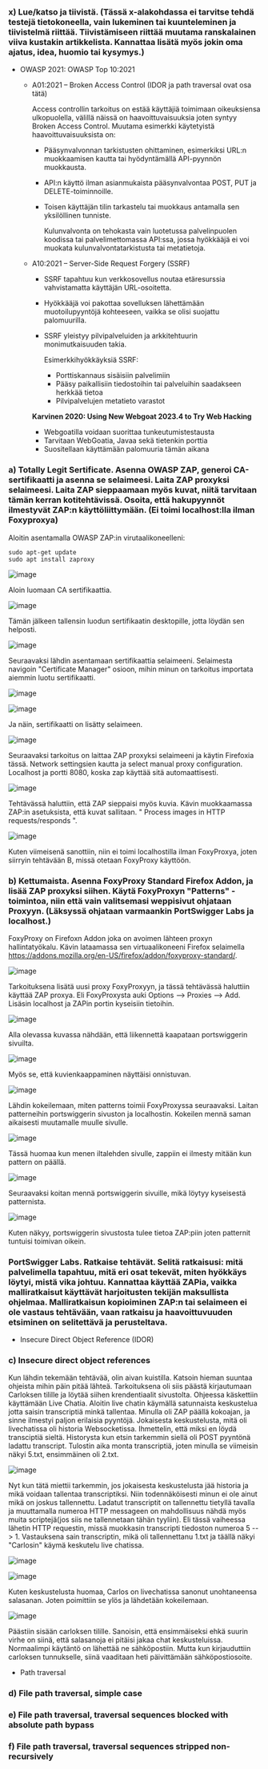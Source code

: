 ### x) Lue/katso ja tiivistä. (Tässä x-alakohdassa ei tarvitse tehdä testejä tietokoneella, vain lukeminen tai kuunteleminen ja tiivistelmä riittää. Tiivistämiseen riittää muutama ranskalainen viiva kustakin artikkelista. Kannattaa lisätä myös jokin oma ajatus, idea, huomio tai kysymys.)

  - OWASP 2021: OWASP Top 10:2021
     - A01:2021 – Broken Access Control (IDOR ja path traversal ovat osa tätä)
       
       Access controllin tarkoitus on estää käyttäjiä toimimaan oikeuksiensa ulkopuolella, välillä näissä on haavoittuvaisuuksia joten syntyy Broken Access Control.
       Muutama esimerkki käytetyistä haavoittuvaisuuksista on:
       - Pääsynvalvonnan tarkistusten ohittaminen, esimerkiksi URL:n muokkaamisen kautta tai hyödyntämällä API-pyynnön muokkausta.
       - API:n käyttö ilman asianmukaista pääsynvalvontaa POST, PUT ja DELETE-toiminnoille.
       - Toisen käyttäjän tilin tarkastelu tai muokkaus antamalla sen yksilöllinen tunniste.
      
         Kulunvalvonta on tehokasta vain luotetussa palvelinpuolen koodissa tai palvelimettomassa API:ssa, jossa hyökkääjä ei voi muokata kulunvalvontatarkistusta tai metatietoja.
         
     - A10:2021 – Server-Side Request Forgery (SSRF)

        - SSRF tapahtuu kun verkkosovellus noutaa etäresurssia vahvistamatta käyttäjän URL-osoitetta.
        - Hyökkääjä voi pakottaa sovelluksen lähettämään muotoilupyyntöjä kohteeseen, vaikka se olisi suojattu palomuurilla.
        - SSRF yleistyy pilvipalveluiden ja arkkitehtuurin monimutkaisuuden takia.

          Esimerkkihyökkäyksiä SSRF:

          - Porttiskannaus sisäisiin palvelimiin
          - Pääsy paikallisiin tiedostoihin tai palveluihin saadakseen herkkää tietoa
          - Pilvipalvelujen metatieto varastot

        **Karvinen 2020: Using New Webgoat 2023.4 to Try Web Hacking**

       - Webgoatilla voidaan suorittaa tunkeutumistestausta
       - Tarvitaan WebGoatia, Javaa sekä tietenkin porttia
       - Suositellaan käyttämään palomuuria tämän aikana

       

### a) Totally Legit Sertificate. Asenna OWASP ZAP, generoi CA-sertifikaatti ja asenna se selaimeesi. Laita ZAP proxyksi selaimeesi. Laita ZAP sieppaamaan myös kuvat, niitä tarvitaan tämän kerran kotitehtävissä. Osoita, että hakupyynnöt ilmestyvät ZAP:n käyttöliittymään. (Ei toimi localhost:lla ilman Foxyproxya)

Aloitin asentamalla OWASP ZAP:in virutaalikoneelleni:

    sudo apt-get update
    sudo apt install zaproxy

![image](https://github.com/Ferresette/tunku/assets/148973799/2dbc6f9a-5ebf-4771-8840-d7e5af130e72)

Aloin luomaan CA sertifikaattia.

![image](https://github.com/Ferresette/tunku/assets/148973799/9bcdfd89-8a3a-4480-bb11-b79ba86eec6a)

Tämän jälkeen tallensin luodun sertifikaatin desktopille, jotta löydän sen helposti.

![image](https://github.com/Ferresette/tunku/assets/148973799/18f70d04-5fe8-4e97-ad63-56d3303cea52)

Seuraavaksi lähdin asentamaan sertifikaattia selaimeeni. Selaimesta navigoin "Certificate Manager" osioon, mihin minun on tarkoitus importata aiemmin luotu sertifikaatti.

![image](https://github.com/Ferresette/tunku/assets/148973799/72eadb5b-2f6f-4f1c-86e5-85fb0e4e1d3b)

![image](https://github.com/Ferresette/tunku/assets/148973799/3ab91db5-0444-4f5b-8201-c9e4b9cdd7b1)

Ja näin, sertifikaatti on lisätty selaimeen.

![image](https://github.com/Ferresette/tunku/assets/148973799/52a6372b-5831-4463-b303-94acf8e7e5b3)

Seuraavaksi tarkoitus on laittaa ZAP proxyksi selaimeeni ja käytin Firefoxia tässä. Network settingsien kautta ja select manual proxy configuration. Localhost ja portti 8080, koska zap käyttää sitä automaattisesti.

![image](https://github.com/Ferresette/tunku/assets/148973799/e947197e-0184-4eea-b8ba-95e381b5934b)

Tehtävässä haluttiin, että ZAP sieppaisi myös kuvia. Kävin muokkaamassa ZAP:in asetuksista, että kuvat sallitaan. " Process images in HTTP requests/responds ".

![image](https://github.com/Ferresette/tunku/assets/148973799/21e8dfa5-41be-4142-b7a5-7670e11c9d06)

Kuten viimeisenä sanottiin, niin ei toimi localhostilla ilman FoxyProxya, joten siirryin tehtävään B, missä otetaan FoxyProxy käyttöön.

### b) Kettumaista. Asenna FoxyProxy Standard Firefox Addon, ja lisää ZAP proxyksi siihen. Käytä FoxyProxyn "Patterns" -toimintoa, niin että vain valitsemasi weppisivut ohjataan Proxyyn. (Läksyssä ohjataan varmaankin PortSwigger Labs ja localhost.)

FoxyProxy on Firefoxn Addon joka on avoimen lähteen proxyn hallintatyökalu. Kävin lataamassa sen virtuaalikoneeni Firefox selaimella https://addons.mozilla.org/en-US/firefox/addon/foxyproxy-standard/.

![image](https://github.com/Ferresette/tunku/assets/148973799/f016c552-a85f-4f17-b995-7e9a85fe5e84)

Tarkoituksena lisätä uusi proxy FoxyProxyyn, ja tässä tehtävässä haluttiin käyttää ZAP proxya. Eli FoxyProxysta auki Options --> Proxies --> Add. Lisäsin localhost ja ZAPin portin kyseisiin tietoihin.

![image](https://github.com/Ferresette/tunku/assets/148973799/7cf811da-52d6-41b7-a3a7-9fc676336cfb)

Alla olevassa kuvassa nähdään, että liikennettä kaapataan portswiggerin sivuilta.

![image](https://github.com/Ferresette/tunku/assets/148973799/16b5b4ac-1afb-460f-8c53-951f69d387f4)

Myös se, että kuvienkaappaminen näyttäisi onnistuvan.

![image](https://github.com/Ferresette/tunku/assets/148973799/600d30ce-12ed-4353-b743-8dd0a12a4a8b)

Lähdin kokeilemaan, miten patterns toimii FoxyProxyssa seuraavaksi. Laitan patterneihin portswiggerin sivuston ja localhostin. Kokeilen mennä saman aikaisesti muutamalle muulle sivulle.

![image](https://github.com/Ferresette/tunku/assets/148973799/77a665b0-93d7-43d7-ab18-cebe2a3bc8a7)


Tässä huomaa kun menen iltalehden sivulle, zappiin ei ilmesty mitään kun pattern on päällä.

![image](https://github.com/Ferresette/tunku/assets/148973799/97e58ed0-fd7c-4431-a944-0b9d233ab5e7)

Seuraavaksi koitan mennä portswiggerin sivuille, mikä löytyy kyseisestä patternista.

![image](https://github.com/Ferresette/tunku/assets/148973799/347e1bae-bcc3-485a-859c-a4d500f04192)

Kuten näkyy, portswiggerin sivustosta tulee tietoa ZAP:piin joten patternit tuntuisi toimivan oikein.

### PortSwigger Labs. Ratkaise tehtävät. Selitä ratkaisusi: mitä palvelimella tapahtuu, mitä eri osat tekevät, miten hyökkäys löytyi, mistä vika johtuu. Kannattaa käyttää ZAPia, vaikka malliratkaisut käyttävät harjoitusten tekijän maksullista ohjelmaa. Malliratkaisun kopioiminen ZAP:n tai selaimeen ei ole vastaus tehtävään, vaan ratkaisu ja haavoittuvuuden etsiminen on selitettävä ja perusteltava.

  - Insecure Direct Object Reference (IDOR)

### c) Insecure direct object references

Kun lähdin tekemään tehtävää, olin aivan kuistilla. Katsoin hieman suuntaa ohjeista mihin päin pitää lähteä. Tarkoituksena oli siis päästä kirjautumaan Carloksen tilille ja löytää siihen krendentiaalit sivustolta. Ohjeessa käskettiin käyttämään Live Chatia. Aloitin live chatin käymällä satunnaista keskustelua jotta saisin transcriptiä minkä tallentaa. Minulla oli ZAP päällä kokoajan, ja sinne ilmestyi paljon erilaisia pyyntöjä. Jokaisesta keskustelusta, mitä oli livechatissa oli historia Websocketissa. Ihmettelin, että miksi en löydä transciptiä sieltä. Historysta kun etsin tarkemmin siellä oli POST pyyntönä ladattu transcript. Tulostin aika monta transcriptiä, joten minulla se viimeisin näkyi 5.txt, ensimmäinen oli 2.txt. 

![image](https://github.com/Ferresette/tunku/assets/148973799/117c8bbd-cd1b-4bcc-9fb7-6647701700dc)

Nyt kun tätä miettii tarkemmin, jos jokaisesta keskustelusta jää historia ja mikä voidaan tallentaa transcriptiksi. Niin todennäköisesti minun ei ole ainut mikä on joskus tallennettu. Ladatut transcriptit on tallennettu tietyllä tavalla ja muuttamalla numeroa HTTP messageen on mahdollisuus nähdä myös muita scriptejä(jos siis ne tallennetaan tähän tyyliin). Eli tässä vaiheessa lähetin HTTP requestin, missä muokkasin transcripti tiedoston numeroa 5 --> 1. Vastauksena sain transcriptin, mikä oli tallennettanu 1.txt ja täällä näkyi "Carlosin" käymä keskutelu live chatissa.

![image](https://github.com/Ferresette/tunku/assets/148973799/9d7ce30f-60da-466b-987a-206851e3582c)

![image](https://github.com/Ferresette/tunku/assets/148973799/8d5cd2da-de3b-430f-a22b-cd3a9adc6501)

Kuten keskustelusta huomaa, Carlos on livechatissa sanonut unohtaneensa salasanan. Joten poimittiin se ylös ja lähdetään kokeilemaan.

![image](https://github.com/Ferresette/tunku/assets/148973799/14301cbe-3d7a-45f4-9a99-b02564b3ef0b)

Päästiin sisään carloksen tilille. Sanoisin, että ensimmäiseksi ehkä suurin virhe on siinä, että salasanoja ei pitäisi jakaa chat keskusteluissa. Normaalimpi käytäntö on lähettää ne sähköpostiin. Mutta kun kirjauduttiin carloksen tunnukselle, siinä vaaditaan heti päivittämään sähköpostiosoite.

- Path traversal
### d) File path traversal, simple case


### e) File path traversal, traversal sequences blocked with absolute path bypass
### f) File path traversal, traversal sequences stripped non-recursively















       
